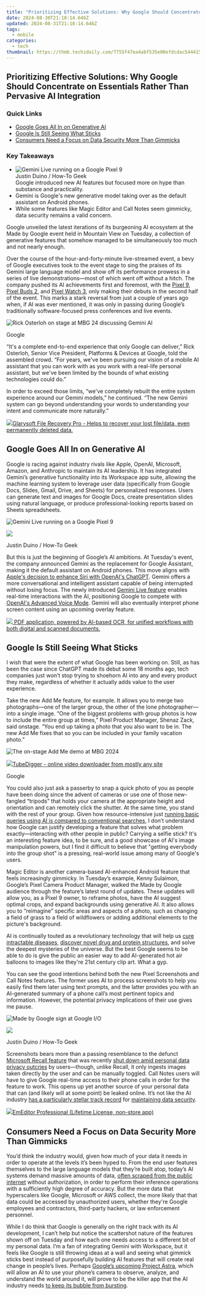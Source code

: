 ```yaml
---
title: "Prioritizing Effective Solutions: Why Google Should Concentrate on Essentials Rather Than Pervasive AI Integration"
date: 2024-08-30T21:18:14.646Z
updated: 2024-08-31T21:18:14.646Z
tags:
  - mobile
categories:
  - tech
thumbnail: https://thmb.techidaily.com/7755f47ea4abf535e00efdcdac544415bc3009815aff334a960cff2517394707.png
---
```


## Prioritizing Effective Solutions: Why Google Should Concentrate on Essentials Rather Than Pervasive AI Integration

### Quick Links

* [Google Goes All In on Generative AI](https://android-pokemon-go.techidaily.com/how-does-the-stardust-trade-cost-in-pokemon-go-on-tecno-spark-10c-drfone-by-drfone-virtual-android/)
* [Google Is Still Seeing What Sticks](https://win-answers.techidaily.com/resolve-path-of-exile-lag-issues-a-step-by-step-guide/)
* [Consumers Need a Focus on Data Security More Than Gimmicks](https://pokemon-go-android.techidaily.com/in-2024-unova-stone-pokemon-go-evolution-list-and-how-catch-them-for-realme-c33-2023-drfone-by-drfone-virtual-android/)

### Key Takeaways

* ![Gemini Live running on a Google Pixel 9](https://static1.howtogeekimages.com/wordpress/wp-content/uploads/2024/08/gemini-live-running-on-a-google-pixel-9.jpg)  
Justin Duino / How-To Geek  
 Google introduced new AI features but focused more on hype than substance and practicality.
* Gemini is Google's new generative model taking over as the default assistant on Android phones.
* While some features like Magic Editor and Call Notes seem gimmicky, data security remains a valid concern.

 Google unveiled the latest iterations of its burgeoning AI ecosystem at the Made by Google event held in Mountain View on Tuesday, a collection of generative features that somehow managed to be simultaneously too much and not nearly enough.

 Over the course of the hour-and-forty-minute live-streamed event, a bevy of Google executives took to the event stage to sing the praises of its Gemini large language model and show off its performance prowess in a series of live demonstrations—most of which went off without a hitch. The company pushed its AI achievements first and foremost, with the [Pixel 9](https://hardware-updates.techidaily.com/1722964871657-install-logitechs-high-performance-g29-driving-force-racing-wheel-on-your-pc-driver-support-for-win7-8-and-10/), [Pixel Buds 2](https://extra-resources.techidaily.com/engineer-eliciting-gags/), and [Pixel Watch 3](https://facebook-video-content.techidaily.com/updated-6-effortless-steps-to-add-social-media-live-content-online/), only making their debuts in the second half of the event. This marks a stark reversal from just a couple of years ago when, if AI was ever mentioned, it was only in passing during Google’s traditionally software-focused press conferences and live events.

![Rick Osterloh on stage at MBG 24 discussing Gemini AI](https://static1.howtogeekimages.com/wordpress/wp-content/uploads/2024/08/rick-ohsterloh.jpg) 

Google

 “It's a complete end-to-end experience that only Google can deliver,” Rick Osterloh, Senior Vice President, Platforms & Devices at Google, told the assembled crowd. “For years, we've been pursuing our vision of a mobile AI assistant that you can work with as you work with a real-life personal assistant, but we've been limited by the bounds of what existing technologies could do.”

 In order to exceed those limits, “we've completely rebuilt the entire system experience around our Gemini models,” he continued. “The new Gemini system can go beyond understanding your words to understanding your intent and communicate more naturally.”

<!-- affiliate ads begin -->
<a href="https://order.glarysoft.com/order/checkout.php?PRODS=35408920&QTY=1&AFFILIATE=108875&CART=1"><img src="https://secure.avangate.com/images/merchant/6734fa703f6633ab896eecbdfad8953a/products/FR-200-1.png" border="0">Glarysoft File Recovery Pro - Helps to recover your lost file/data, even permanently deleted data. </a>
<!-- affiliate ads end -->
##  Google Goes All In on Generative AI

 Google is racing against industry rivals like Apple, OpenAI, Microsoft, Amazon, and Anthropic to maintain its AI leadership. It has integrated Gemini’s generative functionality into its Workspace app suite, allowing the machine learning system to leverage user data (specifically from Google Docs, Slides, Gmail, Drive, and Sheets) for personalized responses. Users can generate text and images for Google Docs, create presentation slides using natural language, or produce professional-looking reports based on Sheets spreadsheets.

![Gemini Live running on a Google Pixel 9](https://static1.howtogeekimages.com/wordpress/wp-content/uploads/2024/08/gemini-live-running-on-a-google-pixel-9.jpg) 

<!-- affiliate ads begin -->
<a href="https://shop.mondly.com/affiliate.php?ACCOUNT=ATISTUDI&AFFILIATE=108875&PATH=https%3A%2F%2Fwww.mondly.com%3FAFFILIATE%3D108875%26RESOURCE%3D%2BGeneral%2B970x90%2B"><img src="https://secure.avangate.com/images/merchant/69c418c33ec2e1a4267fa9bb77fa1428/general-970x90.gif" border="0"></a>
<!-- affiliate ads end -->
Justin Duino / How-To Geek

 But this is just the beginning of Google’s AI ambitions. At Tuesday's event, the company announced Gemini as the replacement for Google Assistant, making it the default assistant on Android phones. This move aligns with [Apple's decision to enhance Siri with OpenAI's ChatGPT](https://mondly-stories.techidaily.com/initiate-your-french-phonetic-journey-today/). Gemini offers a more conversational and intelligent assistant capable of being interrupted without losing focus. The newly introduced [Gemini Live feature](https://fox-links.techidaily.com/updated-in-2024-powerful-book-trailer-examples/) enables real-time interactions with the AI, positioning Google to compete with [OpenAI's Advanced Voice Mode](https://instagram-videos.techidaily.com/new-the-hidden-powerhouses-in-your-instagram-toolkit/). Gemini will also eventually interpret phone screen content using an upcoming overlay feature.

<!-- affiliate ads begin -->
<a href="https://checkout.abbyy.com/order/checkout.php?PRODS=39254549&QTY=1&AFFILIATE=108875&CART=1"> <img src="https://secure.avangate.com/images/merchant/0e5fb5c76fca16adbee503c9aff393cd/products/8_FR-Badges-NEW-FR-Standard-16-WIN-200.png" border="0"> PDF application, powered by AI-based OCR, for unified workflows with both digital and scanned documents. </a>
<!-- affiliate ads end -->
##  Google Is Still Seeing What Sticks

 I wish that were the extent of what Google has been working on. Still, as has been the case since ChatGPT made its debut some 18 months ago, tech companies just won’t stop trying to shoehorn AI into any and every product they make, regardless of whether it actually adds value to the user experience.

 Take the new Add Me feature, for example. It allows you to merge two photographs—one of the larger group, the other of the lone photographer—into a single image. “One of the biggest problems with group photos is how to include the entire group at times,” Pixel Product Manager, Shenaz Zack, said onstage. “You end up taking a photo that you also want to be in. The new Add Me fixes that so you can be included in your family vacation photo.”

![The on-stage Add Me demo at MBG 2024](https://static1.howtogeekimages.com/wordpress/wp-content/uploads/2024/08/add-me.jpg) 

<!-- affiliate ads begin -->
<a href="https://secure.2checkout.com/order/checkout.php?PRODS=4572700&QTY=1&AFFILIATE=108875&CART=1"><img src="	https://www.tubedigger.com/wp-content/uploads/2020/08/tubedigger-software-new.png" border="0">TubeDigger - online video downloader from mostly any site</a>
<!-- affiliate ads end -->
Google

 You could also just ask a passerby to snap a quick photo of you as people have been doing since the advent of cameras or use one of those new-fangled “tripods” that holds your camera at the appropriate height and orientation and can remotely click the shutter. At the same time, you stand with the rest of your group. Given how resource-intensive just [running basic queries using AI is compared to conventional searches](https://www.brusselstimes.com/1042696/chatgpt-consumes-25-times-more-energy-than-google), I don’t understand how Google can justify developing a feature that solves what problem exactly—interacting with other people in public? Carrying a selfie stick? It's an interesting feature idea, to be sure, and a good showcase of AI's image manipulation powers, but I find it difficult to believe that "getting everybody into the group shot" is a pressing, real-world issue among many of Google's users.

 Magic Editor is another camera-based AI-enhanced Android feature that feels increasingly gimmicky. In Tuesday’s example, Kenny Sulaimon, Google’s Pixel Camera Product Manager, walked the Made by Google audience through the feature’s latest round of updates. These updates will allow you, as a Pixel 9 owner, to reframe photos, have the AI suggest optimal crops, and expand backgrounds using generative AI. It also allows you to “reimagine” specific areas and aspects of a photo, such as changing a field of grass to a field of wildflowers or adding additional elements to the picture's background.

 AI is continually touted as a revolutionary technology that will help us [cure intractable diseases](https://www.cam.ac.uk/research/news/artificial-intelligence-outperforms-clinical-tests-at-predicting-progress-of-alzheimers-disease), [discover novel drug and protein structures](https://www.nature.com/articles/d41586-024-01383-z), and solve the deepest mysteries of the universe. But the best Google seems to be able to do is give the public an easier way to add AI-generated hot air balloons to images like they're 21st century clip art. What a gyp.

 You can see the good intentions behind both the new Pixel Screenshots and Call Notes features. The former uses AI to process screenshots to help you easily find them later using text prompts, and the latter provides you with an AI-generated summary of a phone call’s most pertinent topics and information. However, the potential privacy implications of their use gives me pause.

![Made by Google sign at Google I/O](https://static1.howtogeekimages.com/wordpress/wp-content/uploads/2023/08/52887793038_f152af5f6d_o.jpg) 

<!-- affiliate ads begin -->
<a href="https://shop.systoolsgroup.com/affiliate.php?ACCOUNT=SYSTOOBY&AFFILIATE=108875&PATH=https%3A%2F%2Fwww.systoolsgroup.com%3FAFFILIATE%3D108875%26RESOURCE%3DSysTools%2BGmail%2BBackup"><img src="https://www.systoolsgroup.com/box/gmail-backup.png" border="0"></a>
<!-- affiliate ads end -->
Justin Duino / How-To Geek

 Screenshots bears more than a passing resemblance to the defunct [Microsoft Recall feature](https://learn.microsoft.com/en-us/windows/ai/apis/recall) that was recently [shut down amid personal data privacy outcries](https://venturebeat.com/ai/microsofts-recall-feature-will-now-be-opt-in-and-double-encrypted-after-privacy-outcry/) by users—though, unlike Recall, it only ingests images taken directly by the user and can be manually toggled. Call Notes users will have to give Google real-time access to their phone calls in order for the feature to work. This opens up yet another source of your personal data that can (and likely will at some point) be leaked online. It’s not like the AI industry [has a particularly stellar track record](https://www.infosecurity-magazine.com/blogs/accidental-data-exposure-gen-ai/) for [maintaining data security](https://www.spiceworks.com/tech/artificial-intelligence/news/chatgpt-leaks-sensitive-user-data-openai-suspects-hack/).

<!-- affiliate ads begin -->
<a href="https://shop.emeditor.com/order/checkout.php?PRODS=4631722&QTY=1&AFFILIATE=108875&CART=1"><img src="https://www.emeditor.com/wp-content/uploads/2023/05/frontpage2-2048x588.webp" border="0">EmEditor Professional (Lifetime License, non-store app)</a>
<!-- affiliate ads end -->
##  Consumers Need a Focus on Data Security More Than Gimmicks

 You’d think the industry would, given how much of your data it needs in order to operate at the levels it’s been hyped to. From the end user features themselves to the large language models that they’re built atop, today’s AI systems demand massive amounts of data, [often scraped from the public internet](https://www.404media.co/nvidia-ai-scraping-foundational-model-cosmos-project/) without authorization, in order to perform their inference operations with a sufficiently high degree of accuracy. But the more data that hyperscalers like Google, Microsoft or AWS collect, the more likely that that data could be accessed by unauthorized users, whether they're Google employees and contractors, third-party hackers, or law enforcement personnel.

 While I do think that Google is generally on the right track with its AI development, I can’t help but notice the scattershot nature of the features shown off on Tuesday and how each one needs access to a different bit of my personal data. I’m a fan of integrating Gemini with Workspace, but it feels like Google is still throwing ideas at a wall and seeing what gimmick sticks best instead of purposefully building AI features that will create real change in people’s lives. Perhaps [Google’s upcoming Project Astra](https://extra-tips.techidaily.com/digital-pixels-at-your-command-curve-artfully/), which will allow an AI to use your phone’s camera to observe, analyze, and understand the world around it, will prove to be the killer app that the AI industry needs [to keep its bubble from bursting](https://www.cnn.com/2024/08/02/tech/wall-street-asks-big-tech-will-ai-ever-make-money/index.html).

<ins class="adsbygoogle"
     style="display:block"
     data-ad-format="autorelaxed"
     data-ad-client="ca-pub-7571918770474297"
     data-ad-slot="1223367746"></ins>



<ins class="adsbygoogle"
     style="display:block"
     data-ad-client="ca-pub-7571918770474297"
     data-ad-slot="8358498916"
     data-ad-format="auto"
     data-full-width-responsive="true"></ins>


